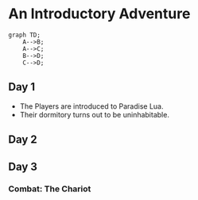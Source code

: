 # An Introductory Adventure

```mermaid
graph TD;
    A-->B;
    A-->C;
    B-->D;
    C-->D;
```

## Day 1

* The Players are introduced to Paradise Lua.
* Their dormitory turns out to be uninhabitable.

## Day 2

## Day 3

### Combat: The Chariot